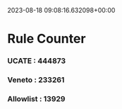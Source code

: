 2023-08-18 09:08:16.632098+00:00
# Rule Counter 
 ### UCATE : 444873

 ### Veneto : 233261

 ### Allowlist : 13929